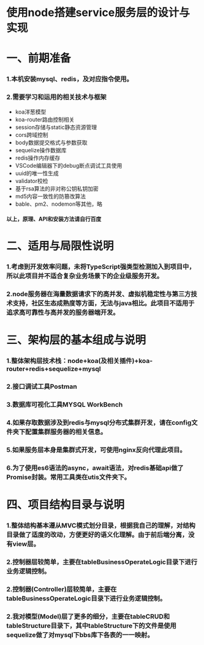 # 使用node搭建service服务层的设计与实现

# 一、前期准备
### 1.本机安装mysql、redis，及对应指令使用。
### 2.需要学习和运用的相关技术与框架
* koa洋葱模型
* koa-router路由控制相关
* session存储与static静态资源管理
* cors跨域控制
* body数据提交格式与参数获取
* sequelize操作数据库
* redis操作内存缓存
* VSCode编辑器下的debug断点调试工具使用
* uuid的唯一性生成
* validator校检
* 基于rsa算法的非对称公钥私钥加密
* md5内容一致性的防篡改算法
* bable、pm2、nodemon等其他，略
#### 以上，原理、API和安装方法请自行百度

# 二、适用与局限性说明
### 1.考虑到开发效率问题，未将TypeScript强类型检测加入到项目中，所以此项目并不适合复杂业务场景下的企业级服务开发。
### 2.node服务器在海量数据请求下的高并发、虚拟机稳定性与第三方技术支持，社区生态成熟度等方面，无法与java相比。此项目不适用于追求高可靠性与高并发的服务器端开发。

# 三、架构层的基本组成与说明
### 1.整体架构层技术栈：node+koa(及相关插件)+koa-router+redis+sequelize+mysql
### 2.接口调试工具Postman
### 3.数据库可视化工具MYSQL WorkBench
### 4.如果存取数据涉及到redis与mysql分布式集群开发，请在config文件夹下配置集群服务器的相关信息。
### 5.如果服务层本身是集群式开发，可使用nginx反向代理此项目。
### 6.为了使用es6语法的async，await语法，对redis基础api做了Promise封装。常用工具类在utis文件夹下。

# 四、项目结构目录与说明
### 1.整体结构基本遵从MVC模式划分目录，根据我自己的理解，对结构目录做了适度的改动，方便更好的语义化理解。由于前后端分离，没有view层。
### 2.控制器层较简单，主要在tableBusinessOperateLogic目录下进行业务逻辑控制。
### 2.控制器(Controller)层较简单，主要在tableBusinessOperateLogic目录下进行业务逻辑控制。
### 2.我对模型(Model)层了更多的细分，主要在tableCRUD和tableStructure目录下，其中tableStructure下的文件是使用sequelize做了对mysql下bbs库下各表的一一映射。